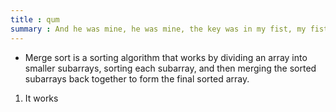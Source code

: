 ```yaml
---
title : qum 
summary : And he was mine, he was mine, the key was in my fist, my fist was in my pocket, he was mine.
---
```


* Merge sort is a sorting algorithm that works by dividing an array into smaller subarrays, sorting each subarray, and then merging the sorted subarrays back together to form the final sorted array.

1) It works 